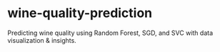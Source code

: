 # wine-quality-prediction
Predicting wine quality using Random Forest, SGD, and SVC with data visualization &amp; insights.
